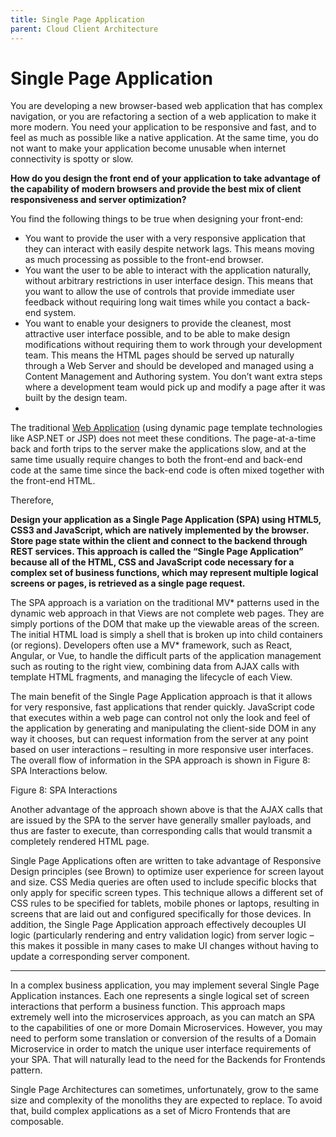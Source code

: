 ```yaml
---
title: Single Page Application
parent: Cloud Client Architecture
---
```

# Single Page Application

You are developing a new browser-based web application that has complex navigation, or you are refactoring a section of a web application to make it more modern.  You need your application to be responsive and fast, and to feel as much as possible like a native application.  At the same time, you do not want to make your application become unusable when internet connectivity is spotty or slow.

**How do you design the front end of your application to take advantage of the capability of modern browsers and provide the best mix of client responsiveness and server optimization?**

You find the following things to be true when designing your front-end:

- You want to provide the user with a very responsive application that they can interact with easily despite network lags.  This means moving as much processing as possible to the front-end browser.
- You want the user to be able to interact with the application naturally, without arbitrary restrictions in user interface design.  This means that you want to allow the use of controls that provide immediate user feedback without requiring long wait times while you contact a back-end system.
- You want to enable your designers to provide the cleanest, most attractive user interface possible, and to be able to make design modifications without requiring them to work through your development team.  This means the HTML pages should be served up naturally through a Web Server and should be developed and managed using a Content Management and Authoring system.  You don’t want extra steps where a development team would pick up and modify a page after it was built by the design team.
- 
The traditional [Web Application](Web-Application.md) (using dynamic page template technologies like ASP.NET or JSP) does not meet these conditions.  The page-at-a-time back and forth trips to the server make the applications slow, and at the same time usually require changes to both the front-end and back-end code at the same time since the back-end code is often mixed together with the front-end HTML.

Therefore,

**Design your application as a Single Page Application (SPA) using HTML5, CSS3 and JavaScript, which are natively implemented by the browser. Store page state within the client and connect to the backend through REST services. This approach is called the “Single Page Application” because all of the HTML, CSS and JavaScript code necessary for a complex set of business functions, which may represent multiple logical screens or pages, is retrieved as a single page request.**

The SPA approach is a variation on the traditional MV* patterns used in the dynamic web approach in that Views are not complete web pages.  They are simply portions of the DOM that make up the viewable areas of the screen.   The initial HTML load is simply a shell that is broken up into child containers (or regions).  Developers often use a MV*  framework, such as React, Angular, or Vue, to handle the difficult parts of the application management such as routing to the right view, combining data from AJAX calls with template HTML fragments, and managing the lifecycle of each View.

The main benefit of the Single Page Application approach is that it allows for very responsive, fast applications that render quickly. JavaScript code that executes within a web page can control not only the look and feel of the application by generating and manipulating the client-side DOM in any way it chooses, but can request information from the server at any point based on user interactions – resulting in more responsive user interfaces. The overall flow of information in the SPA approach is shown in Figure 8: SPA Interactions below.
 
Figure 8: SPA Interactions

Another advantage of the approach shown above is that the AJAX calls that are issued by the SPA to the server have generally smaller payloads, and thus are faster to execute, than corresponding calls that would transmit a completely rendered HTML page. 

Single Page Applications often are written to take advantage of Responsive Design principles (see Brown) to optimize user experience for screen layout and size. CSS Media queries are often used to include specific blocks that only apply for specific screen types. This technique allows a different set of CSS rules to be specified for tablets, mobile phones or laptops, resulting in screens that are laid out and configured specifically for those devices. In addition, the Single Page Application approach effectively decouples UI logic (particularly rendering and entry validation logic) from server logic – this makes it possible in many cases to make UI changes without having to update a corresponding server component.

* * *

In a complex business application, you may implement several Single Page Application instances. Each one represents a single logical set of screen interactions that perform a business function. This approach maps extremely well into the microservices approach, as you can match an SPA to the capabilities of one or more Domain Microservices. However, you may need to perform some translation or conversion of the results of a Domain Microservice in order to match the unique user interface requirements of your SPA. That will naturally lead to the need for the Backends for Frontends pattern.

Single Page Architectures can sometimes, unfortunately, grow to the same size and complexity of the monoliths they are expected to replace. To avoid that, build complex applications as a set of Micro Frontends that are composable.

